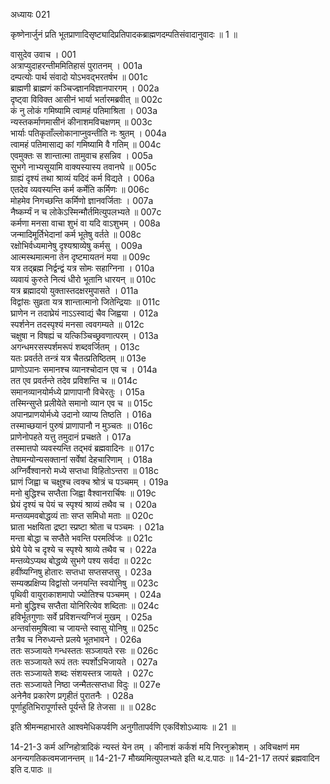 अध्यायः 021

कृष्णेनार्जुनं प्रति भूतप्राणादिसृष्ट्यादिप्रतिपादकब्राह्मणदम्पतिसंवादानुवादः ॥ 1 ॥

वासुदेव उवाच ।	001  
अत्राप्युदाहरन्तीममितिहासं पुरातनम् ।	001a  
दम्पत्योः पार्थ संवादो योऽभवद्भरतर्षभ ॥	001c  
ब्राह्मणी ब्राह्मणं कञ्चिज्ज्ञानविज्ञानपारगम् ।	002a  
दृष्ट्वा विविक्त आसीनं भार्या भर्तारमब्रवीत् ॥	002c  
कं नु लोकं गमिष्यामि त्वामहं पतिमाश्रिता ।	003a  
न्यस्तकर्माणमासीनं कीनाशमविचक्षणम् ॥	003c  
भार्याः पतिकृताँल्लोकानाप्नुवन्तीति नः श्रुतम् ।	004a  
त्वामहं पतिमासाद्य कां गमिष्यामि वै गतिम् ॥	004c  
एवमुक्तः स शान्तात्मा तामुवाच हसन्निव ।	005a  
सुभगे नाभ्यसूयामि वाक्यस्यास्य तवानघे ॥	005c  
ग्राह्यं दृश्यं तथा श्राव्यं यदिदं कर्म विद्यते ।	006a  
एतदेव व्यवस्यन्ति कर्म कर्मेति कर्मिणः ॥	006c  
मोहमेव निगच्छन्ति कर्मिणो ज्ञानवर्जिताः ।	007a  
नैष्कर्म्यं न च लोकेऽस्मिन्मौर्तमित्युपलभ्यते ॥	007c  
कर्मणा मनसा वाचा शुभं वा यदि वाऽशुभम् ।	008a  
जन्मादिमूर्तिभेदानां कर्म भूतेषु वर्तते ॥	008c  
रक्षोभिर्वध्यमानेषु दृश्यश्राव्येषु कर्मसु ।	009a  
आत्मस्थमात्मना तेन दृष्टमायतनं मया ॥	009c  
यत्र तद्ब्रह्म निर्द्वन्द्वं यत्र सोमः सहाग्निना ।	010a  
व्यवायं कुरुते नित्यं धीरो भूतानि धारयन् ॥	010c  
यत्र ब्रह्मादयो युक्तास्तदक्षरमुपासते ।	011a  
विद्वांसः सुव्रता यत्र शान्तात्मानो जितेन्द्रियाः ॥	011c  
घ्राणेन न तदाघ्रेयं नाऽऽस्वाद्यं चैव जिह्वया ।	012a  
स्पर्शनेन तदस्पृश्यं मनसा त्ववगम्यते ॥	012c  
चक्षुषा न विषह्यं च यत्किञ्चिच्छ्रवणात्परम् ।	013a  
अगन्धमरसस्पर्शमरूपं शब्दवर्जितम् ।	013c  
यतः प्रवर्तते तन्त्रं यत्र चैतत्प्रतिष्ठितम् ॥	013e  
प्राणोऽपानः समानश्च व्यानश्चोदान एव च ।	014a  
तत एव प्रवर्तन्ते तदेव प्रविशन्ति च ॥	014c  
समानव्यानयोर्मध्ये प्राणापानौ विचेरतुः ।	015a  
तस्मिन्सुप्ते प्रलीयेते समानो व्यान एव च ॥	015c  
अपानप्राणयोर्मध्ये उदानो व्याप्य तिष्ठति ।	016a  
तस्माच्छयानं पुरुषं प्राणापानौ न मुञ्चतः ॥	016c  
प्राणेनोपहते यत्तु तमुदानं प्रचक्षते ।	017a  
तस्मात्तपो व्यवस्यन्ति तद्भवं ब्रह्मवादिनः ॥	017c  
तेषामन्योन्यसक्तानां सर्वेषां देहचारिणाम् ।	018a  
अग्निर्वैश्वानरो मध्ये सप्तधा विहितोऽन्तरा ॥	018c  
घ्राणं जिह्वा च चक्षुश्च त्वक्च श्रोत्रं च पञ्चमम् ।	019a  
मनो बुद्धिश्च सप्तैता जिह्वा वैश्वानरार्चिषः ॥	019c  
घ्रेयं दृश्यं च पेयं च स्पृश्यं श्राव्यं तथैव च ।	020a  
मन्तव्यमवबोद्धव्यं ताः सप्त समिधो मताः ॥	020c  
घ्राता भक्षयिता द्रष्टा स्प्रष्टा श्रोता च पञ्चमः ।	021a  
मन्ता बोद्धा च सप्तैते भवन्ति परमर्त्विजः ॥	021c  
घ्रेये पेये च दृश्ये च स्पृश्ये श्राव्ये तथैव च ।	022a  
मन्तव्येऽप्यथ बोद्धव्ये सुभगे पश्य सर्वदा ॥	022c  
हवींष्यग्निषु होतारः सप्तधा सप्तसप्तसु ।	023a  
सम्यक्प्रक्षिप्य विद्वांसो जनयन्ति स्वयोनिषु ॥	023c  
पृथिवी वायुराकाशमापो ज्योतिश्च पञ्चमम् ।	024a  
मनो बुद्धिश्च सप्तैता योनिरित्येव शब्दिताः ॥	024c  
हविर्भूतगुणाः सर्वे प्रविशन्त्यग्निजं मुखम् ।	025a  
अन्तर्वासमुषित्वा च जायन्ते स्वासु योनिषु ॥	025c  
तत्रैव च निरुध्यन्ते प्रलये भूतभावने ।	026a  
ततः सञ्जायते गन्धस्ततः सञ्जायते रसः ॥	026c  
ततः सञ्जायते रूपं ततः स्पर्शोऽभिजायते ।	027a  
ततः सञ्जायते शब्दः संशयस्तत्र जायते ।	027c  
ततः सञ्जायते निष्ठा जन्मैतत्सप्तधा विदुः ॥	027e  
अनेनैव प्रकारेण प्रगृहीतं पुरातनैः ।	028a  
पूर्णाहुतिभिरापूर्णास्ते पूर्यन्ते हि तेजसा ॥ ॥	028c  

इति श्रीमन्महाभारते आश्वमेधिकपर्वणि अनुगीतापर्वणि एकविंशोऽध्यायः ॥ 21 ॥

14-21-3 कर्म अग्निहोत्रादिकं न्यस्तं येन तम् । कीनाशं कर्कशं मयि निरनुक्रोशम् । अविचक्षणं मम अनन्यगतिकत्वमजानन्तम् ॥ 14-21-7 मौख्यमित्युपलभ्यते इति थ.द.पाठः ॥ 14-21-17 तत्परं ब्रह्मवादिन इति द.पाठः ॥ 
